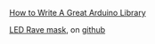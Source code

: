 [How to Write A Great Arduino Library](https://www.sparkfun.com/news/3245)

[LED Rave mask](https://armaizadenwala.com/blog/how-to-create-a-led-rave-mask-using-arduino/), on [github](https://github.com/ArmaizAdenwala/arduino-led-mask)

